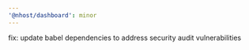 ```yaml
---
'@nhost/dashboard': minor
---
```


fix: update babel dependencies to address security audit vulnerabilities

